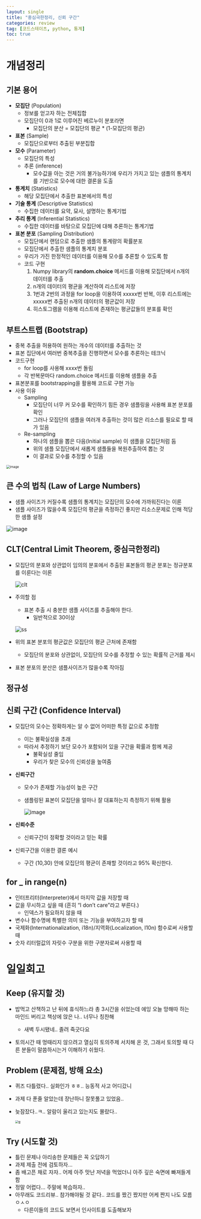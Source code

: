 ```yaml
---
layout: single
title: "중심극한정리, 신뢰 구간"
categories: review
tag: [코드스테이츠, python, 통계]
toc: true
---
```






# 개념정리



## 기본 용어

- **모집단** (Population)
  - 정보를 얻고자 하는 전체집합
  - 모집단이 0과 1로 이루어진 베르누이 분포라면
    - 모집단의 분산 = 모집단의 평균 * (1-모집단의 평균)
- **표본** (Sample)
  - 모집단으로부터 추출된 부분집합
- **모수** (Parameter)
  - 모집단의 특성
  - 추론 (inference)
    - 모수값을 아는 것은 거의 불가능하기에 우리가 가지고 있는 샘플의 통계치를 기반으로 모수에 대한 결론을 도출
- **통계치** (Statistics)
  - 해당 모집단에서 추출한 표본에서의 특성
- **기술 통계** (Descriptive Statistics)
  - 수집한 데이터를 요약, 묘사, 설명하는 통계기법
- **추리 통계** (Inferential Statistics)
  - 수집한 데이터를 바탕으로 모집단에 대해 추론하는 통계기법
- **표본 분포** (Sampling Distribution)
  - 모집단에서 랜덤으로 추출한 샘플의 통계량의 확률분포
  - 모집단에서 추출한 샘플의 통계치 분포
  - 우리가 가진 한정적인 데이터를 이용해 모수를 추론할 수 있도록 함
  - 코드 구현
    1. Numpy library의 **random.choice** 메서드를 이용해 모집단에서 n개의 데이터를 추출
    2. n개의 데이터의 평균을 계산하여 리스트에 저장
    3. 1번과 2번의 과정을 for loop을 이용하여 xxxxx번 반복, 이후 리스트에는 xxxxx번 추출된 n개의 데이터의 평균값이 저장
    4. 히스토그램을 이용해 리스트에 존재하는 평균값들의 분포를 확인









## 부트스트랩 (Bootstrap)

- 중복 추출을 허용하여 원하는 개수의 데이터를 추출하는 것
- 표본 집단에서 여러번 중복추출을 진행하면서 모수를 추론하는 테크닉
- 코드구현
  - for loop를 사용해 xxxx번 돌림
  - 각 반복문마다 random.choice 메서드를 이용해 샘플을 추출
- 표본분포를 bootstrapping을 활용해 코드로 구현 가능
- 사용 이유
  - Sampling
    - 모집단이 너무 커 모수를 확인하기 힘든 경우 샘플링을 사용해 표본 분포를 확인
    - 그러나 모집단의 샘플을 여러개 추출하는 것이 많은 리소스를 필요로 할 때가 있음
  - Re-sampling
    - 하나의 샘플을 뽑은 다음(Initial sample) 이 샘플을 모집단처럼 둠
    - 위의 샘플 모집단에서 새롭게 샘플들을 복원추출하여 뽑는 것
    - 이 결과로 모수를 추정할 수 있음

<img src="https://user-images.githubusercontent.com/97875918/183962794-54e618dc-6185-4a17-94a2-fc2f31ae91ac.png" alt="image" style="zoom:60%;" />









## 큰 수의 법칙 (Law of Large Numbers)

- 샘플 사이즈가 커질수록 샘플의 통계치는 모집단의 모수에 가까워진다는 이론
- 샘플 사이즈가 많을수록 모집단의 평균을 측정하긴 좋지만 리소스문제로 인해 적당한 샘플 설정



<img src="https://user-images.githubusercontent.com/97875918/183963960-515fa254-a2e2-4d37-be5d-a809be6db241.png" alt="image" style="zoom:100%;" />







## CLT(Central Limit Theorem, 중심극한정리)

- 모집단의 분포와 상관없이 임의의 분포에서 추출된 표본들의 평균 분포는 정규분포를 이룬다는 이론

  ![clt](https://user-images.githubusercontent.com/97875918/183967459-63cfb016-fbba-497f-b0cf-48246772ae80.JPG)

- 주의할 점

  - 표본 추출 시 충분한 샘플 사이즈를 추출해야 한다.
    - 일반적으로 30이상


  ![ss](https://user-images.githubusercontent.com/97875918/183965814-28ba02fd-1af5-4baa-bbbe-7c4a5fe50bcc.JPG)

- 위의 표본 분포의 평균값은 모집단의 평균 근처에 존재함

  - 모집단의 분포와 상관없이, 모집단의 모수를 추정할 수 있는 확률적 근거를 제시

- 표본 분포의 분산은 샘플사이즈가 많을수록 작아짐









## 정규성









## 신뢰 구간 (Confidence Interval)

- 모집단의 모수는 정확하게는 알 수 없어 어떠한 특정 값으로 추정함

  - 이는 불확실성을 초래
  - 따라서 추정하기 보단 모수가 포함되어 있을 구간을 확률과 함께 제공
    - 불확실성 줄임
    - 우리가 찾은 모수의 신뢰성을 높여줌

- **신뢰구간**

  - 모수가 존재할 가능성이 높은 구간

  - 샘플링된 표본이 모집단을 얼마나 잘 대표하는지 측정하기 위해 활용

       ![image](https://user-images.githubusercontent.com/97875918/183968861-3301cb30-1db4-4bf7-b944-14ee9af9036e.png)

- **신뢰수준**

  - 신뢰구간이 정확할 것이라고 믿는 확률
  
- 신뢰구간을 이용한 결론 예시

  - 구간 (10,30) 안에 모집단의 평균이 존재할 것이라고 95% 확신한다.







## for _ in range(n)

- 인터프리터(Interpreter)에서 마지막 값을 저장할 때
- 값을 무시하고 싶을 때 (흔히 “I don’t care”라고 부른다.)
  - 인덱스가 필요하지 않을 때
- 변수나 함수명에 특별한 의미 또는 기능을 부여하고자 할 때
- 국제화(Internationalization, i18n)/지역화(Localization, l10n) 함수로써 사용할 때
- 숫자 리터럴값의 자릿수 구분을 위한 구분자로써 사용할 때











# 일일회고

## Keep (유지할 것)

- 밥먹고 산책하고 난 뒤에 휴식하느라 총 3시간을 쉬었는데 에잉 오늘 망해따 하는 마인드 버리고 책상에 앉은 나.. 너무나 칭찬해
  - 새벽 두시됐네.. 졸려 죽긋다요

- 토의시간 때 멍때리지 않으려고 열심히 토의주제 서치해 온 것, 그래서 토의할 때 다른 분들이 말씀하시는거 이해하기 쉬웠다.



## Problem (문제점, 방해 요소)

- 퀴즈 다틀렸다.. 실화인가 ㅎㅎ.. 능동적 사고 어디갔니

- 과제 다 푼줄 알았는데 장난하니 잘못풀고 있었음..

- 늦잠잤다..ㅋ.. 알람이 울리고 있는지도 몰랐다..

  <img src="https://user-images.githubusercontent.com/97875918/183938538-1e6e1a45-59c9-46f2-bd48-56ac584b98b2.JPG" alt="짤" style="zoom:50%;" />



## Try (시도할 것)

- 틀린 문제나 아리송한 문제들은 꼭 오답하기
- 과제 제출 전에 검토하자...
- 좀 배고픈 채로 자자.. 어제 아주 맛난 저녁을 먹었더니 아주 깊은 숙면에 빠져들게 함
- 정말 어렵다... 주말에 복습하자..
- 아무래도 코드리뷰.. 참가해야될 것 같다.. 코드를 짰긴 짰지만 어케 짠지 나도 모름 ㅇㅅㅇ
  - 다른이들의 코드도 보면서 인사이트를 도출해보자
